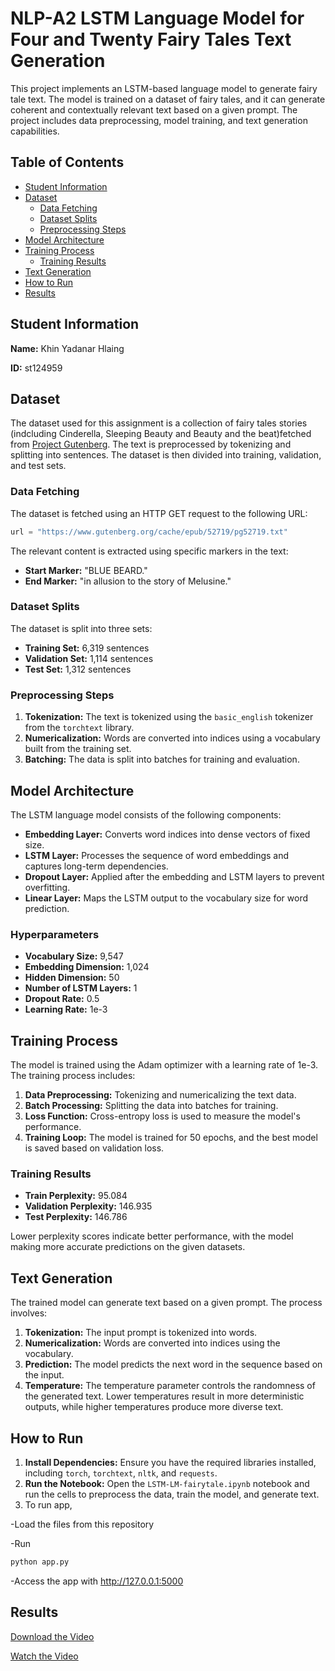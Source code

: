 # NLP-A2 LSTM Language Model for Four and Twenty Fairy Tales Text Generation

This project implements an LSTM-based language model to generate fairy tale text. The model is trained on a dataset of fairy tales, and it can generate coherent and contextually relevant text based on a given prompt. The project includes data preprocessing, model training, and text generation capabilities.

## Table of Contents
- [Student Information](#student-information)
- [Dataset](#dataset)
  - [Data Fetching](#data-fetching)
  - [Dataset Splits](#dataset-splits)
  - [Preprocessing Steps](#preprocessing-steps)
- [Model Architecture](#model-architecture)
- [Training Process](#training-process)
  - [Training Results](#training-results)
- [Text Generation](#text-generation)
- [How to Run](#how-to-run)
- [Results](#results)

## Student Information
**Name:** Khin Yadanar Hlaing 

**ID:** st124959



## Dataset
The dataset used for this assignment is a collection of fairy tales stories (indcluding Cinderella, Sleeping Beauty and Beauty and the beat)fetched from [Project Gutenberg](https://www.gutenberg.org/). The text is preprocessed by tokenizing and splitting into sentences. The dataset is then divided into training, validation, and test sets.
### Data Fetching
The dataset is fetched using an HTTP GET request to the following URL:
```python
url = "https://www.gutenberg.org/cache/epub/52719/pg52719.txt"
```

The relevant content is extracted using specific markers in the text:
- **Start Marker:** "BLUE BEARD."
- **End Marker:** "in allusion to the story of Melusine."


### Dataset Splits
The dataset is split into three sets:
- **Training Set:** 6,319 sentences
- **Validation Set:** 1,114 sentences
- **Test Set:** 1,312 sentences

### Preprocessing Steps
1. **Tokenization:** The text is tokenized using the `basic_english` tokenizer from the `torchtext` library.
2. **Numericalization:** Words are converted into indices using a vocabulary built from the training set.
3. **Batching:** The data is split into batches for training and evaluation.

## Model Architecture
The LSTM language model consists of the following components:
- **Embedding Layer:** Converts word indices into dense vectors of fixed size.
- **LSTM Layer:** Processes the sequence of word embeddings and captures long-term dependencies.
- **Dropout Layer:** Applied after the embedding and LSTM layers to prevent overfitting.
- **Linear Layer:** Maps the LSTM output to the vocabulary size for word prediction.

### Hyperparameters
- **Vocabulary Size:** 9,547
- **Embedding Dimension:** 1,024
- **Hidden Dimension:** 50
- **Number of LSTM Layers:** 1
- **Dropout Rate:** 0.5
- **Learning Rate:** 1e-3

## Training Process
The model is trained using the Adam optimizer with a learning rate of 1e-3. The training process includes:

1. **Data Preprocessing:** Tokenizing and numericalizing the text data.
2. **Batch Processing:** Splitting the data into batches for training.
3. **Loss Function:** Cross-entropy loss is used to measure the model's performance.
4. **Training Loop:** The model is trained for 50 epochs, and the best model is saved based on validation loss.

### Training Results
- **Train Perplexity:** 95.084
- **Validation Perplexity:** 146.935
- **Test Perplexity:** 146.786

Lower perplexity scores indicate better performance, with the model making more accurate predictions on the given datasets.

## Text Generation
The trained model can generate text based on a given prompt. The process involves:
1. **Tokenization:** The input prompt is tokenized into words.
2. **Numericalization:** Words are converted into indices using the vocabulary.
3. **Prediction:** The model predicts the next word in the sequence based on the input.
4. **Temperature:** The temperature parameter controls the randomness of the generated text. Lower temperatures result in more deterministic outputs, while higher temperatures produce more diverse text.

## How to Run
1. **Install Dependencies:** Ensure you have the required libraries installed, including `torch`, `torchtext`, `nltk`, and `requests`.
2. **Run the Notebook:** Open the `LSTM-LM-fairytale.ipynb` notebook and run the cells to preprocess the data, train the model, and generate text.
3. To run app, 

 -Load the files from this repository

 -Run

```sh
python app.py
```
 -Access the app with http://127.0.0.1:5000 
## Results
[Download the Video](NLP-A2/video-language-model.mp4)

[Watch the Video](https://drive.google.com/drive/folders/1hyTL6PCqPajuEvy2jQVdmUuKsA1iFP6f)



